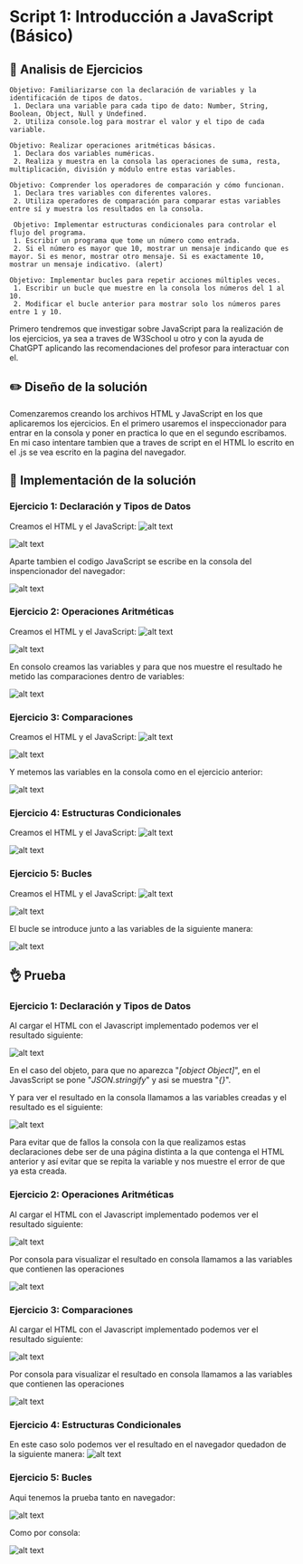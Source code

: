 # Script 1: Introducción a JavaScript (Básico)

## :microscope: Analisis de Ejercicios
```
Objetivo: Familiarizarse con la declaración de variables y la identificación de tipos de datos.
 1. Declara una variable para cada tipo de dato: Number, String, Boolean, Object, Null y Undefined.
 2. Utiliza console.log para mostrar el valor y el tipo de cada variable.
 
Objetivo: Realizar operaciones aritméticas básicas.
 1. Declara dos variables numéricas.
 2. Realiza y muestra en la consola las operaciones de suma, resta, multiplicación, división y módulo entre estas variables.

Objetivo: Comprender los operadores de comparación y cómo funcionan.
 1. Declara tres variables con diferentes valores.
 2. Utiliza operadores de comparación para comparar estas variables entre sí y muestra los resultados en la consola.

 Objetivo: Implementar estructuras condicionales para controlar el flujo del programa.
 1. Escribir un programa que tome un número como entrada.
 2. Si el número es mayor que 10, mostrar un mensaje indicando que es mayor. Si es menor, mostrar otro mensaje. Si es exactamente 10, mostrar un mensaje indicativo. (alert)

Objetivo: Implementar bucles para repetir acciones múltiples veces.
 1. Escribir un bucle que muestre en la consola los números del 1 al 10.
 2. Modificar el bucle anterior para mostrar solo los números pares entre 1 y 10.

 ```
Primero tendremos que investigar sobre JavaScript para la realización de los ejercicios, ya sea a traves de W3School u otro y con la ayuda de ChatGPT aplicando las recomendaciones del profesor para interactuar con el.

## :pencil2: Diseño de la solución
Comenzaremos creando los archivos HTML y JavaScript en los que aplicaremos los ejercicios. En el primero usaremos el inspeccionador para entrar en la consola y poner en practica lo que en el segundo escribamos. En mi caso intentare tambien que a traves de script en el HTML lo escrito en el .js se vea escrito en la pagina del navegador.

## :key: Implementación de la solución
### Ejercicio 1: Declaración y Tipos de Datos
Creamos el HTML y el JavaScript:
![alt text](/T1/SPRINT%201/Ejercicio1/Recursos/HTML1.png "Html")

![alt text](/T1/SPRINT%201/Ejercicio1/Recursos/JavaScript1.png "JavaScript")

Aparte tambien el codigo JavaScript se escribe en la consola del inspencionador del navegador:

![alt text](/T1/SPRINT%201/Ejercicio1/Recursos/Consola1.png "Consola")
### Ejercicio 2: Operaciones Aritméticas
Creamos el HTML y el JavaScript:
![alt text](/T1/SPRINT%201/Ejercicio2/Recursos/HTML2.png "Html")

![alt text](/T1/SPRINT%201/Ejercicio2/Recursos/JavaScript2.png "JavaScript")

En consolo creamos las variables y para que nos muestre el resultado he metido las comparaciones dentro de variables:

![alt text](/T1/SPRINT%201/Ejercicio2/Recursos/Consola2.png "Consola")
### Ejercicio 3: Comparaciones
Creamos el HTML y el JavaScript:
![alt text](/T1/SPRINT%201/Ejercicio3/Recursos/HTML3.png "Html")

![alt text](/T1/SPRINT%201/Ejercicio3/Recursos/JavaScript3.png "JavaScript")

Y metemos las variables en la consola como en el ejercicio anterior:

![alt text](/T1/SPRINT%201/Ejercicio3/Recursos/Consola3.png "Consola")
### Ejercicio 4: Estructuras Condicionales
Creamos el HTML y el JavaScript:
![alt text](/T1/SPRINT%201/Ejercicio4/Recursos/HTML4.png "Html")

![alt text](/T1/SPRINT%201/Ejercicio4/Recursos/JavaScript4.png "JavaScript")
### Ejercicio 5: Bucles
Creamos el HTML y el JavaScript:
![alt text](/T1/SPRINT%201/Ejercicio5/Recursos/HTML5.png "Html")

![alt text](/T1/SPRINT%201/Ejercicio5/Recursos/JavaScript5.png "JavaScript")

El bucle se introduce junto a las variables de la siguiente manera:

![alt text](/T1/SPRINT%201/Ejercicio5/Recursos/Consola5.png "Consola")
## :ok_hand: Prueba
### Ejercicio 1: Declaración y Tipos de Datos
Al cargar el HTML con el Javascript implementado podemos ver el resultado siguiente:

![alt text](/T1/SPRINT%201/Ejercicio1/Recursos/Prueba1.png "Prueba HTML")

En el caso del objeto, para que no aparezca "*[object Object]*", en el JavasScript se pone "*JSON.stringify*" y asi se muestra "*{}*".

Y para ver el resultado en la consola llamamos a las variables creadas y el resultado es el siguiente:

![alt text](/T1/SPRINT%201/Ejercicio1/Recursos/Prueba2.png "Prueba Consola")

Para evitar que de fallos la consola con la que realizamos estas declaraciones debe ser de una página distinta a la que contenga el HTML anterior y así evitar que se repita la variable y nos muestre el error de que ya esta creada.
### Ejercicio 2: Operaciones Aritméticas
Al cargar el HTML con el Javascript implementado podemos ver el resultado siguiente:

![alt text](/T1/SPRINT%201/Ejercicio2/Recursos/Prueba2.png "Prueba HTML")

Por consola para visualizar el resultado en consola llamamos a las variables que contienen las operaciones

![alt text](/T1/SPRINT%201/Ejercicio2/Recursos/Prueba1.png "Prueba consola")
### Ejercicio 3: Comparaciones
Al cargar el HTML con el Javascript implementado podemos ver el resultado siguiente:

![alt text](/T1/SPRINT%201/Ejercicio3/Recursos/Prueba1.png "Prueba HTML")

Por consola para visualizar el resultado en consola llamamos a las variables que contienen las operaciones

![alt text](/T1/SPRINT%201/Ejercicio3/Recursos/Prueba2.png "Prueba consola")
### Ejercicio 4: Estructuras Condicionales
En este caso solo podemos ver el resultado en el navegador quedadon de la siguiente manera:
![alt text](/T1/SPRINT%201/Ejercicio4/Recursos/Funcionamiento4.gif "Prueba navegador")
### Ejercicio 5: Bucles
Aqui tenemos la prueba tanto en navegador:

![alt text](/T1/SPRINT%201/Ejercicio5/Recursos/Funcionamiento5.gif "Prueba navegador")

Como por consola:

![alt text](/T1/SPRINT%201/Ejercicio5/Recursos/PruebaConsola5.png "Prueba consola")